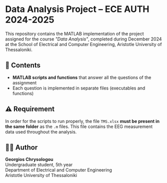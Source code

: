 
# Data Analysis Project – ECE AUTH 2024-2025

This repository contains the MATLAB implementation of the project assigned for the course *"Data Analysis"*, completed during December 2024 at the School of Electrical and Computer Engineering, Aristotle University of Thessaloniki.

## 📁 Contents

- **MATLAB scripts and functions** that answer all the questions of the assignment
- Each question is implemented in separate files (executables and functions)

## ⚠️ Requirement

In order for the scripts to run properly, the file `TMS.xlsx` **must be present in the same folder** as the `.m` files. This file contains the EEG measurement data used throughout the analysis.

## 👨‍🎓 Author

**Georgios Chrysologou**  
Undergraduate student, 5th year  
Department of Electrical and Computer Engineering  
Aristotle University of Thessaloniki

